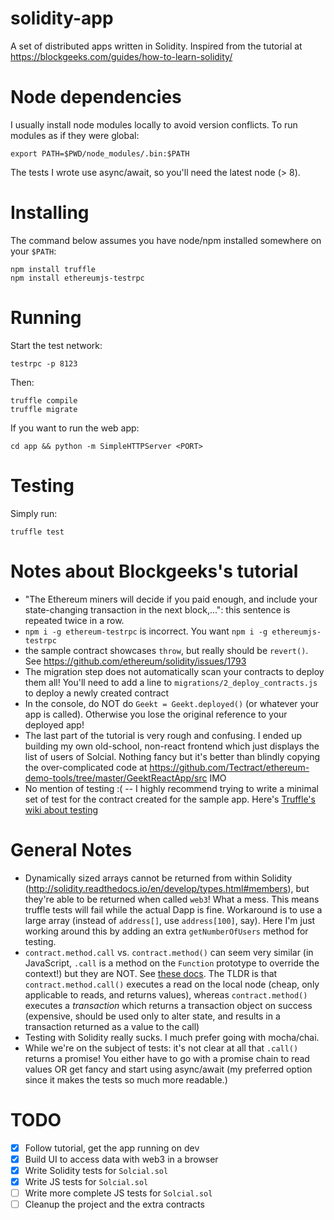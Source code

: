 # solidity-app
A set of distributed apps written in Solidity.
Inspired from the tutorial at https://blockgeeks.com/guides/how-to-learn-solidity/

# Node dependencies
I usually install node modules locally to avoid version conflicts. To run modules as if they were global:

    export PATH=$PWD/node_modules/.bin:$PATH

The tests I wrote use async/await, so you'll need the latest node (> 8).

# Installing
The command below assumes you have node/npm installed somewhere on your `$PATH`:

    npm install truffle
    npm install ethereumjs-testrpc

# Running

Start the test network:

    testrpc -p 8123

Then:

    truffle compile
    truffle migrate

If you want to run the web app:

    cd app && python -m SimpleHTTPServer <PORT>

# Testing

Simply run:

    truffle test

# Notes about Blockgeeks's tutorial
* "The Ethereum miners will decide if you paid enough, and include your state-changing transaction in the next block,...": this sentence is repeated twice in a row.
* `npm i -g ethereum-testrpc` is incorrect. You want `npm i -g ethereumjs-testrpc`
* the sample contract showcases `throw`, but really should be `revert()`. See https://github.com/ethereum/solidity/issues/1793
* The migration step does not automatically scan your contracts to deploy them all! You'll need to add a line to `migrations/2_deploy_contracts.js` to deploy a newly created contract
* In the console, do NOT do `Geekt = Geekt.deployed()` (or whatever your app is called). Otherwise you lose the original reference to your deployed app!
* The last part of the tutorial is very rough and confusing. I ended up building my own old-school, non-react frontend which just displays the list of users of Solcial. Nothing fancy but it's better than blindly copying the over-complicated code at https://github.com/Tectract/ethereum-demo-tools/tree/master/GeektReactApp/src IMO
* No mention of testing :( -- I highly recommend trying to write a minimal set of test for the contract created for the sample app. Here's [Truffle's wiki about testing](http://truffleframework.com/docs/getting_started/solidity-tests)

# General Notes
* Dynamically sized arrays cannot be returned from within Solidity
  (http://solidity.readthedocs.io/en/develop/types.html#members), but they're
  able to be returned when called `web3`! What a mess. This means truffle tests
  will fail while the actual Dapp is fine. Workaround is to use a large array
  (instead of `address[]`, use `address[100]`, say). Here I'm just working
  around this by adding an extra `getNumberOfUsers` method for testing.
* `contract.method.call` vs. `contract.method()` can seem very similar (in
  JavaScript, `.call` is a method on the `Function` prototype to override the
  context!) but they are NOT. See [these
  docs](http://truffleframework.com/docs/getting_started/contracts#executing-contract-functions).
  The TLDR is that `contract.method.call()` executes a read on the local node
  (cheap, only applicable to reads, and returns values), whereas
  `contract.method()` executes a _transaction_ which returns a transaction
  object on success (expensive, should be used only to alter state, and results
  in a transaction returned as a value to the call)
* Testing with Solidity really sucks. I much prefer going with mocha/chai.
* While we're on the subject of tests: it's not clear at all that `.call()`
  returns a promise! You either have to go with a promise chain to read values
  OR get fancy and start using async/await (my preferred option since it makes
  the tests so much more readable.)

# TODO
- [x] Follow tutorial, get the app running on dev
- [x] Build UI to access data with web3 in a browser
- [x] Write Solidity tests for `Solcial.sol`
- [x] Write JS tests for `Solcial.sol`
- [ ] Write more complete JS tests for `Solcial.sol`
- [ ] Cleanup the project and the extra contracts
